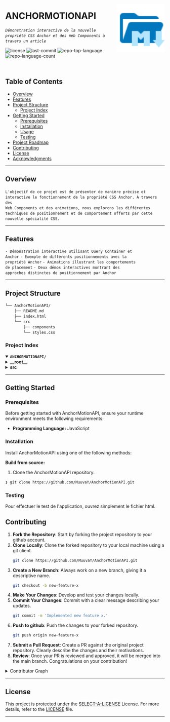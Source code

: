 <div align="left" style="position: relative;">
<img src="https://raw.githubusercontent.com/PKief/vscode-material-icon-theme/ec559a9f6bfd399b82bb44393651661b08aaf7ba/icons/folder-markdown-open.svg" align="right" width="30%" style="margin: -20px 0 0 20px;">
<h1>ANCHORMOTIONAPI</h1>
<p align="left">
	<em><code>Démonstration interactive de la nouvelle propriété CSS Anchor et des Web Components à travers un article</code></em>
</p>
<p align="left">
	<img src="https://img.shields.io/github/license/MuuvaY/AnchorMotionAPI?style=default&logo=opensourceinitiative&logoColor=white&color=0080ff" alt="license">
	<img src="https://img.shields.io/github/last-commit/MuuvaY/AnchorMotionAPI?style=default&logo=git&logoColor=white&color=0080ff" alt="last-commit">
	<img src="https://img.shields.io/github/languages/top/MuuvaY/AnchorMotionAPI?style=default&color=0080ff" alt="repo-top-language">
	<img src="https://img.shields.io/github/languages/count/MuuvaY/AnchorMotionAPI?style=default&color=0080ff" alt="repo-language-count">
</p>
<p align="left"><!-- default option, no dependency badges. -->
</p>
<p align="left">
	<!-- default option, no dependency badges. -->
</p>
</div>
<br clear="right">

##  Table of Contents

- [ Overview](#-overview)
- [ Features](#-features)
- [ Project Structure](#-project-structure)
  - [ Project Index](#-project-index)
- [ Getting Started](#-getting-started)
  - [ Prerequisites](#-prerequisites)
  - [ Installation](#-installation)
  - [ Usage](#-usage)
  - [ Testing](#-testing)
- [ Project Roadmap](#-project-roadmap)
- [ Contributing](#-contributing)
- [ License](#-license)
- [ Acknowledgments](#-acknowledgments)

---

##  Overview

<code>L'objectif de ce projet est de présenter de manière précise et interactive le fonctionnement de la propriété CSS Anchor. À travers des Web Components et des animations, nous explorons les différentes techniques de positionnement et de comportement offerts par cette nouvelle spécialité CSS.</code>

---

##  Features

<code>- Démonstration interactive utilisant Query Container et Anchor</code>
<code>- Exemple de différents positionnements avec la propriété Anchor</code>
<code>- Animations illustrant les comportements de placement</code>
<code>- Deux démos interactives montrant des approches distinctes de positionnement par Anchor</code>

---

##  Project Structure

```sh
└── AnchorMotionAPI/
    ├── README.md
    ├── index.html
    └── src
        ├── components
        └── styles.css
```


###  Project Index
<details open>
	<summary><b><code>ANCHORMOTIONAPI/</code></b></summary>
	<details> <!-- __root__ Submodule -->
		<summary><b>__root__</b></summary>
		<blockquote>
			<table>
			<tr>
				<td><b><a href='https://github.com/MuuvaY/AnchorMotionAPI/blob/master/index.html'>index.html</a></b></td>
				<td><code>Page d'accueil</code></td>
			</tr>
			</table>
		</blockquote>
	</details>
	<details> <!-- src Submodule -->
		<summary><b>src</b></summary>
		<blockquote>
			<table>
			<tr>
				<td><b><a href='https://github.com/MuuvaY/AnchorMotionAPI/blob/master/src/styles.css'>styles.css</a></b></td>
				<td><code>Page css du site</code></td>
			</tr>
			</table>
			<details>
				<summary><b>components</b></summary>
				<blockquote>
					<table>
					<tr>
						<td><b><a href='https://github.com/MuuvaY/AnchorMotionAPI/blob/master/src/components/compatibility-section.js'>compatibility-section.js</a></b></td>
						<td><code>Petit web component pour réduire du code dans la section compatibility</code></td>
					</tr>
					<tr>
						<td><b><a href='https://github.com/MuuvaY/AnchorMotionAPI/blob/master/src/components/anchor-code.js'>anchor-code.js</a></b></td>
						<td><code>Web component utilisé pour mettre à jour du code dynamiquement</code></td>
					</tr>
					<tr>
						<td><b><a href='https://github.com/MuuvaY/AnchorMotionAPI/blob/master/src/components/anchor.js'>anchor.js</a></b></td>
						<td><code>Code qui va positionner les éléments de la deuxième démo</code></td>
					</tr>
					<tr>
						<td><b><a href='https://github.com/MuuvaY/AnchorMotionAPI/blob/master/src/components/show-code.js'>show-code.js</a></b></td>
						<td><code>Code utilisé pour les bouts de certains éléments de l'article</code></td>
					</tr>
					<tr>
						<td><b><a href='https://github.com/MuuvaY/AnchorMotionAPI/blob/master/src/components/anchor-btn.js'>anchor-btn.js</a></b></td>
						<td><code>Code utilisé pour les boutons qui vont avoir un impact sur les positions d'un élément</code></td>
					</tr>
					<tr>
						<td><b><a href='https://github.com/MuuvaY/AnchorMotionAPI/blob/master/src/components/anchor-exemple.js'>anchor-exemple.js</a></b></td>
						<td><code>Première demo utilisant un autre fonctionnement</code></td>
					</tr>
					</table>
				</blockquote>
			</details>
		</blockquote>
	</details>
</details>

---
##  Getting Started

###  Prerequisites

Before getting started with AnchorMotionAPI, ensure your runtime environment meets the following requirements:

- **Programming Language:** JavaScript


###  Installation

Install AnchorMotionAPI using one of the following methods:

**Build from source:**

1. Clone the AnchorMotionAPI repository:
```sh
❯ git clone https://github.com/MuuvaY/AnchorMotionAPI.git
```


###  Testing

Pour effectuer le test de l'application, ouvrez simplement le fichier html.

##  Contributing


1. **Fork the Repository**: Start by forking the project repository to your github account.
2. **Clone Locally**: Clone the forked repository to your local machine using a git client.
   ```sh
   git clone https://github.com/MuuvaY/AnchorMotionAPI.git
   ```
3. **Create a New Branch**: Always work on a new branch, giving it a descriptive name.
   ```sh
   git checkout -b new-feature-x
   ```
4. **Make Your Changes**: Develop and test your changes locally.
5. **Commit Your Changes**: Commit with a clear message describing your updates.
   ```sh
   git commit -m 'Implemented new feature x.'
   ```
6. **Push to github**: Push the changes to your forked repository.
   ```sh
   git push origin new-feature-x
   ```
7. **Submit a Pull Request**: Create a PR against the original project repository. Clearly describe the changes and their motivations.
8. **Review**: Once your PR is reviewed and approved, it will be merged into the main branch. Congratulations on your contribution!
</details>

<details closed>
<summary>Contributor Graph</summary>
<br>
<p align="left">
   <a href="https://github.com{/MuuvaY/AnchorMotionAPI/}graphs/contributors">
      <img src="https://contrib.rocks/image?repo=MuuvaY/AnchorMotionAPI">
   </a>
</p>
</details>

---

##  License

This project is protected under the [SELECT-A-LICENSE](https://choosealicense.com/licenses) License. For more details, refer to the [LICENSE](https://choosealicense.com/licenses/) file.

---